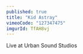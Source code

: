 ```yaml
---
published: true
title: "Kid Astray"
vimeoCode: "127347475"
imgurId: TfAH8vj
---
```


Live at Urban Sound Studios
